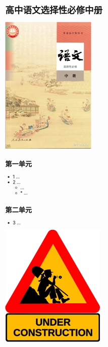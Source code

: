 # 高中语文选择性必修中册

![高中语文选择性必修中册 >](/资源/图片/book4_small.webp)

## 第一单元

- 1 ...
- 2 ...
  - ...
  - \* ...

## 第二单元

- 3 ...

![construction ><](/资源/图片/under_construction.webp)
